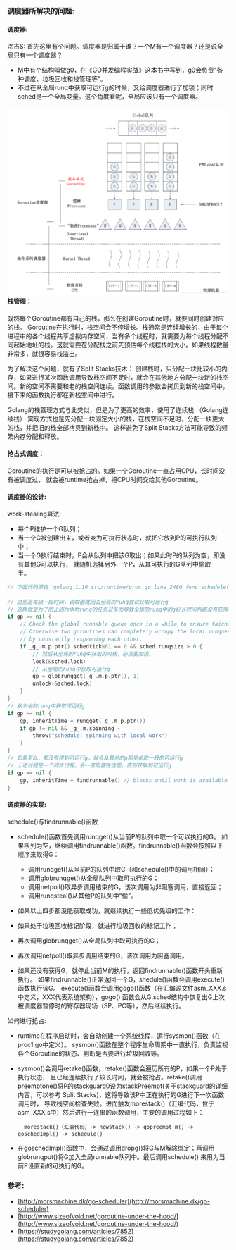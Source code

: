 ### 调度器所解决的问题:

#### 调度器:

洺吉S: 首先这里有个问题。调度器是归属于谁？一个M有一个调度器？还是说全局只有一个调度器？

* M中有个结构叫做g0，在《GO并发编程实战》这本书中写到，g0会负责"各种调度、垃圾回收和栈管理等"。
* 不过在从全局runq中获取可运行g的时候，又给调度器进行了加锁；同时sched是一个全局变量。这个角度看呢，全局应该只有一个调度器。

#### ![](/assets/golang-scheduler.png)栈管理：

既然每个Goroutine都有自己的栈，那么在创建Goroutine时，就要同时创建对应的栈。 Goroutine在执行时，栈空间会不停增长。栈通常是连续增长的，由于每个进程中的各个线程共享虚拟内存空间，当有多个线程时，就需要为每个线程分配不同起始地址的栈。这就需要在分配栈之前先预估每个线程栈的大小。如果线程数量非常多，就很容易栈溢出。

为了解决这个问题，就有了Split Stacks技术： 创建栈时，只分配一块比较小的内存，如果进行某次函数调用导致栈空间不足时，就会在其他地方分配一块新的栈空间。新的空间不需要和老的栈空间连续。函数调用的参数会拷贝到新的栈空间中，接下来的函数执行都在新栈空间中进行。

Golang的栈管理方式与此类似，但是为了更高的效率，使用了连续栈 （Golang连续栈） 实现方式也是先分配一块固定大小的栈，在栈空间不足时，分配一块更大的栈，并把旧的栈全部拷贝到新栈中。 这样避免了Split Stacks方法可能导致的频繁内存分配和释放。

#### 抢占式调度：

Goroutine的执行是可以被抢占的。如果一个Goroutine一直占用CPU，长时间没有被调度过， 就会被runtime抢占掉，把CPU时间交给其他Goroutine。

#### 调度器的设计:

work-stealing算法:

* 每个P维护一个G队列；
* 当一个G被创建出来，或者变为可执行状态时，就把它放到P的可执行队列中；
* 当一个G执行结束时，P会从队列中把该G取出；如果此时P的队列为空，即没有其他G可以执行， 就随机选择另外一个P，从其可执行的G队列中偷取一半。

```go
// 下面代码源自：golang 1.10 src/runtime/proc.go line 2480 func schedule()

// 这里是每隔一段时间，调取器就回去全局的runq尝试获取可运行g
// 这样做是为了防止因为本地runq的任务过多而导致全局的runq中的g好长时间内都没有获得执行的机会。
if gp == nil {
    // Check the global runnable queue once in a while to ensure fairness.
    // Otherwise two goroutines can completely occupy the local runqueue
    // by constantly respawning each other.
    if _g_.m.p.ptr().schedtick%61 == 0 && sched.runqsize > 0 {
        // 然后从全局的runq中获取的时候，必须要加锁。
        lock(&sched.lock)
        // 从全局的runq中获取可运行g
        gp = globrunqget(_g_.m.p.ptr(), 1)
        unlock(&sched.lock)
    }
}
// 从本地的runq中获取可运行g
if gp == nil {
    gp, inheritTime = runqget(_g_.m.p.ptr())
    if gp != nil && _g_.m.spinning {
        throw("schedule: spinning with local work")
    }
}
// 如果至此，都没有得到可运行g，就会从其他的p那里偷取一般的可运行g
// 上述过程是一个同步过程，会一直阻塞在这里，直到获取到可运行g
if gp == nil {
    gp, inheritTime = findrunnable() // blocks until work is available
}
```

#### 调度器的实现:

schedule\(\)与findrunnable\(\)函数

* schedule\(\)函数首先调用runqget\(\)从当前P的队列中取一个可以执行的G。 如果队列为空，继续调用findrunnable\(\)函数。findrunnable\(\)函数会按照以下顺序来取得G：

  * 调用runqget\(\)从当前P的队列中取G（和schedule\(\)中的调用相同）；
  * 调用globrunqget\(\)从全局队列中取可执行的G；
  * 调用netpoll\(\)取异步调用结束的G，该次调用为非阻塞调用，直接返回；
  * 调用runqsteal\(\)从其他P的队列中“偷”。

* 如果以上四步都没能获取成功，就继续执行一些低优先级的工作：

* 如果处于垃圾回收标记阶段，就进行垃圾回收的标记工作；

* 再次调用globrunqget\(\)从全局队列中取可执行的G；

* 再次调用netpoll\(\)取异步调用结束的G，该次调用为阻塞调用。

* 如果还没有获得G，就停止当前M的执行，返回findrunnable\(\)函数开头重新执行。 如果findrunnable\(\)正常返回一个G，shedule\(\)函数会调用execute\(\)函数执行该G。 execute\(\)函数会调用gogo\(\)函数（在汇编源文件asm\_XXX.s中定义，XXX代表系统架构），gogo\(\) 函数会从G.sched结构中恢复出G上次被调度器暂停时的寄存器现场（SP、PC等），然后继续执行。

如何进行抢占:

* runtime在程序启动时，会自动创建一个系统线程，运行sysmon\(\)函数（在proc1.go中定义）。 sysmon\(\)函数在整个程序生命周期中一直执行，负责监视各个Goroutine的状态、判断是否要进行垃圾回收等。

* sysmon\(\)会调用retake\(\)函数，retake\(\)函数会遍历所有的P，如果一个P处于执行状态， 且已经连续执行了较长时间，就会被抢占。retake\(\)调用preemptone\(\)将P的stackguard0设为stackPreempt\(关于stackguard的详细内容，可以参考 Split Stacks\)，这将导致该P中正在执行的G进行下一次函数调用时， 导致栈空间检查失败。进而触发morestack\(\)（汇编代码，位于asm\_XXX.s中）然后进行一连串的函数调用，主要的调用过程如下：

  ```shell
    morestack()（汇编代码）-> newstack() -> gopreempt_m() -> goschedImpl() -> schedule()
  ```

* 在goschedImpl\(\)函数中，会通过调用dropg\(\)将G与M解除绑定；再调用globrunqput\(\)将G加入全局runnable队列中。最后调用schedule\(\) 来用为当前P设置新的可执行的G。

### 参考:

* [http://morsmachine.dk/go-scheduler](http://morsmachine.dk/go-scheduler)
* [http://www.sizeofvoid.net/goroutine-under-the-hood/](http://www.sizeofvoid.net/goroutine-under-the-hood/)
* [https://studygolang.com/articles/7852](https://studygolang.com/articles/7852)



